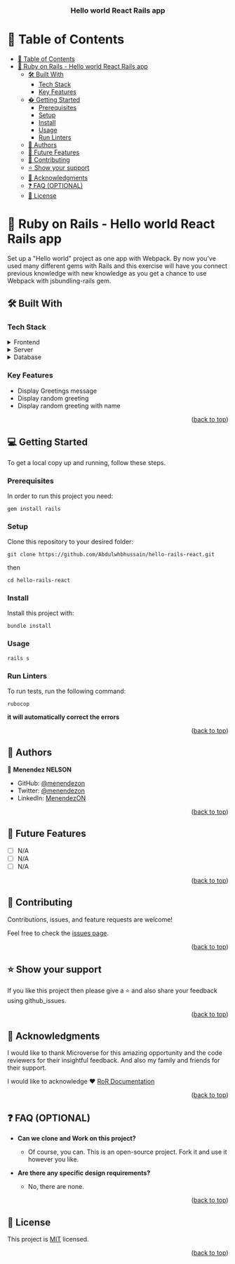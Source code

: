 <a name="readme-top"></a>

<div align="center">

  <h3><b>Hello world React Rails app</b></h3>

</div>

# 📗 Table of Contents

- [📗 Table of Contents](#-table-of-contents)
- [📖 Ruby on Rails - Hello world React Rails app ](#-ruby-on-rails---hello-world-react-rails-app-)
  - [🛠 Built With ](#-built-with-)
    - [Tech Stack ](#tech-stack-)
    - [Key Features ](#key-features-)
  - [� Getting Started ](#-getting-started-)
    - [Prerequisites](#prerequisites)
    - [Setup](#setup)
    - [Install](#install)
    - [Usage](#usage)
    - [Run Linters](#run-linters)
  - [👥 Authors ](#-authors-)
  - [🔭 Future Features ](#-future-features-)
  - [🤝 Contributing ](#-contributing-)
  - [⭐️ Show your support ](#️-show-your-support-)
  - [🙏 Acknowledgments ](#-acknowledgments-)
  - [❓ FAQ (OPTIONAL) ](#-faq-optional-)
  - [📝 License ](#-license-)

# 📖 Ruby on Rails - Hello world React Rails app <a name="about-project"></a>

Set up a "Hello world" project as one app with Webpack. By now you've used many different gems with Rails and this exercise will have you connect previous knowledge with new knowledge as you get a chance to use Webpack with jsbundling-rails gem.

## 🛠 Built With <a name="built-with"></a>

### Tech Stack <a name="tech-stack"></a>

<details>
  <summary>Frontend</summary>
  <ul>
    <li><a href="https://react.dev/">React</a></li>
  </ul>
</details>

<details>
  <summary>Server</summary>
  <ul>
    <li><a href="https://rubyonrails.org/">Rails</a></li>
  </ul>
</details>

<details>
<summary>Database</summary>
  <ul>
    <li><a href="https://www.postgresql.org/">PostgreSQL</a></li>
  </ul>
</details>

<!-- Features -->

### Key Features <a name="key-features"></a>

- Display Greetings message
- Display random greeting
- Display random greeting with name

<p align="right">(<a href="#readme-top">back to top</a>)</p>

## 💻 Getting Started <a name="getting-started"></a>

To get a local copy up and running, follow these steps.

### Prerequisites

In order to run this project you need:

`gem install rails`


### Setup

Clone this repository to your desired folder:

`git clone https://github.com/Abdulwhbhussain/hello-rails-react.git`

then

`cd hello-rails-react`

### Install

Install this project with:

`bundle install`

### Usage

`rails s`

### Run Linters

To run tests, run the following command:

`rubocop`

**it will automatically correct the errors**

<p align="right">(<a href="#readme-top">back to top</a>)</p>

## 👥 Authors <a name="authors"></a>

👤 **Menendez NELSON**

- GitHub: [@menendezon](https://github.com/menendezon)
- Twitter: [@menendezon](https://twitter.com/menendezon)
- LinkedIn: [MenendezON](https://linkedin.com/in/menendezon)


<p align="right">(<a href="#readme-top">back to top</a>)</p>

## 🔭 Future Features <a name="future-features"></a>

- [ ] N/A
- [ ] N/A
- [ ] N/A

<p align="right">(<a href="#readme-top">back to top</a>)</p>

## 🤝 Contributing <a name="contributing"></a>

Contributions, issues, and feature requests are welcome!

Feel free to check the [issues page](../../issues/).

<p align="right">(<a href="#readme-top">back to top</a>)</p>

## ⭐️ Show your support <a name="support"></a>

If you like this project then please give a ⭐️ and also share your feedback using github_issues.

<p align="right">(<a href="#readme-top">back to top</a>)</p>

## 🙏 Acknowledgments <a name="acknowledgements"></a>

I would like to thank Microverse for this amazing opportunity and the code reviewers for their insightful feedback. And also my family and friends for their support.

I would like to acknowledge ❤️ [RoR Documentation](https://guides.rubyonrails.org)

<p align="right">(<a href="#readme-top">back to top</a>)</p>

## ❓ FAQ (OPTIONAL) <a name="faq"></a>

- **Can we clone and Work on this project?**

  - Of course, you can. This is an open-source project. Fork it and use it however you like.

- **Are there any specific design requirements?**

  - No, there are none.

<p align="right">(<a href="#readme-top">back to top</a>)</p>

## 📝 License <a name="license"></a>

This project is [MIT](./LICENSE) licensed.

<p align="right">(<a href="#readme-top">back to top</a>)</p>